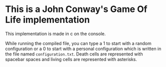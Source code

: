 # This is a John Conway's Game Of Life implementation

This implementation is made in c on the console. 

While running the compiled file, you can type a 1 to start with a random configuration or a 0 to start with a personal configuration which is written in the file named `configuration.txt`. 
Death cells are represented with spacebar spaces and living cells are represented with asterisks.
